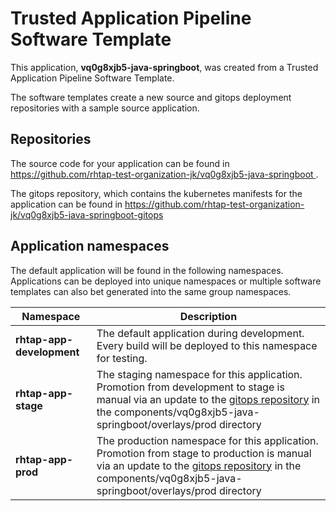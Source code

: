 # Trusted Application Pipeline Software Template

This application, **vq0g8xjb5-java-springboot**, was created from a Trusted Application Pipeline Software Template.

The software templates create a new source and gitops deployment repositories with a sample source application. 

## Repositories

The source code for your application can be found in [https://github.com/rhtap-test-organization-jk/vq0g8xjb5-java-springboot ](https://github.com/rhtap-test-organization-jk/vq0g8xjb5-java-springboot ).
 
The gitops repository, which contains the kubernetes manifests for the application can be found in 
[https://github.com/rhtap-test-organization-jk/vq0g8xjb5-java-springboot-gitops ](https://github.com/rhtap-test-organization-jk/vq0g8xjb5-java-springboot-gitops ) 

## Application namespaces 

The default application will be found in the following namespaces. Applications can be deployed into unique namespaces or multiple software templates can also bet generated into the same group namespaces.  

|  Namespace   |  Description   |  
| -------- | -------- |   
| **rhtap-app-development** | The default application during development. Every build will be deployed to this namespace for testing. | 
| **rhtap-app-stage** | The staging namespace for this application. Promotion from development to stage is manual via an update to the [gitops repository](https://github.com/rhtap-test-organization-jk/vq0g8xjb5-java-springboot-gitops ) in the components/vq0g8xjb5-java-springboot/overlays/prod directory |  
| **rhtap-app-prod** | The production namespace for this application. Promotion from stage to production is manual via an update to the [gitops repository](https://github.com/rhtap-test-organization-jk/vq0g8xjb5-java-springboot-gitops ) in the components/vq0g8xjb5-java-springboot/overlays/prod directory | 